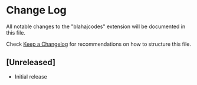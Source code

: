 # Change Log

All notable changes to the "blahajcodes" extension will be documented in this file.

Check [Keep a Changelog](http://keepachangelog.com/) for recommendations on how to structure this file.

## [Unreleased]

- Initial release